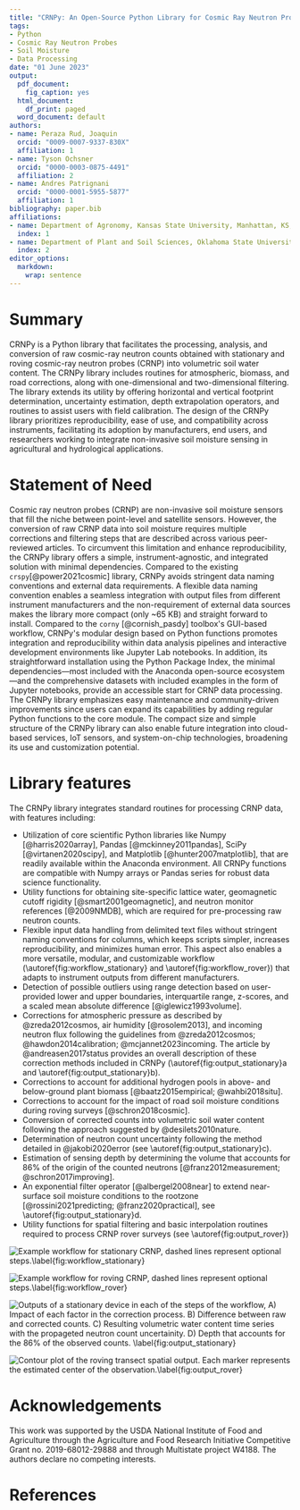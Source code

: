 ```yaml
---
title: "CRNPy: An Open-Source Python Library for Cosmic Ray Neutron Probe Data Processing"
tags:
- Python
- Cosmic Ray Neutron Probes
- Soil Moisture
- Data Processing
date: "01 June 2023"
output:
  pdf_document:
    fig_caption: yes
  html_document:
    df_print: paged
  word_document: default
authors:
- name: Peraza Rud, Joaquin
  orcid: "0009-0007-9337-830X"
  affiliation: 1
- name: Tyson Ochsner
  orcid: "0000-0003-0875-4491"
  affiliation: 2
- name: Andres Patrignani
  orcid: "0000-0001-5955-5877"
  affiliation: 1
bibliography: paper.bib
affiliations:
- name: Department of Agronomy, Kansas State University, Manhattan, KS, USA.
  index: 1
- name: Department of Plant and Soil Sciences, Oklahoma State University, Stillwater, OK, USA.
  index: 2
editor_options:
  markdown:
    wrap: sentence
---
```


# Summary

CRNPy is a Python library that facilitates the processing, analysis, and conversion of raw cosmic-ray neutron counts obtained with stationary and roving cosmic-ray neutron probes (CRNP) into volumetric soil water content. The CRNPy library includes routines for atmospheric, biomass, and road corrections, along with one-dimensional and two-dimensional filtering. The library extends its utility by offering horizontal and vertical footprint determination, uncertainty estimation, depth extrapolation operators, and routines to assist users with field calibration. The design of the CRNPy library prioritizes reproducibility, ease of use, and compatibility across instruments, facilitating its adoption by manufacturers, end users, and researchers working to integrate non-invasive soil moisture sensing in agricultural and hydrological applications. 

# Statement of Need

Cosmic ray neutron probes (CRNP) are non-invasive soil moisture sensors that fill the niche between point-level and satellite sensors. However, the conversion of raw CRNP data into soil moisture requires multiple corrections and filtering steps that are described across various peer-reviewed articles. To circumvent this limitation and enhance reproducibility, the CRNPy library offers a simple, instrument-agnostic, and integrated solution with minimal dependencies. Compared to the existing `crspy`[@power2021cosmic] library, CRNPy avoids stringent data naming conventions and external data requirements. A flexible data naming convention enables a seamless integration with output files from different instrument manufacturers and the non-requirement of external data sources makes the library more compact (only ~65 KB)  and straight forward to install. Compared to the `corny` [@cornish_pasdy] toolbox's GUI-based workflow, CRNPy's modular design based on Python functions promotes integration and reproducibility within data analysis pipelines and interactive development environments like Jupyter Lab notebooks. In addition, its straightforward installation using the Python Package Index, the minimal dependencies—most included with the Anaconda open-source ecosystem—and the comprehensive datasets with included examples in the form of Jupyter notebooks, provide an accessible start for CRNP data processing. The CRNPy library emphasizes easy maintenance and community-driven improvements since users can expand its capabilities by adding regular Python functions to the core module. The compact size and simple structure of the CRNPy library can also enable future integration into cloud-based services, IoT sensors, and system-on-chip technologies, broadening its use and customization potential.

# Library features

The CRNPy library integrates standard routines for processing CRNP data, with features including:


- Utilization of core scientific Python libraries like Numpy [@harris2020array], Pandas [@mckinney2011pandas], SciPy [@virtanen2020scipy], and Matplotlib [@hunter2007matplotlib], that are readily available within the Anaconda environment. All CRNPy functions are compatible with Numpy arrays or Pandas series for robust data science functionality.
- Utility functions for obtaining site-specific lattice water, geomagnetic cutoff rigidity [@smart2001geomagnetic], and neutron monitor references [@2009NMDB], which are required for pre-processing raw neutron counts.
- Flexible input data handling from delimited text files without stringent naming conventions for columns, which keeps scripts simpler, increases reproducibility, and minimizes human error. This aspect also enables a more versatile, modular, and customizable workflow (\autoref{fig:workflow_stationary} and \autoref{fig:workflow_rover}) that adapts to instrument outputs from different manufacturers.
- Detection of possible outliers using range detection based on user-provided lower and upper boundaries, interquartile range, z-scores, and a scaled mean absolute difference  [@iglewicz1993volume].
- Corrections for atmospheric pressure as described by @zreda2012cosmos, air humidity [@rosolem2013], and incoming neutron flux following the guidelines from @zreda2012cosmos; @hawdon2014calibration; @mcjannet2023incoming. The article by @andreasen2017status provides an overall description of these correction methods included in CRNPy (\autoref{fig:output_stationary}a and \autoref{fig:output_stationary}b).
- Corrections to account for additional hydrogen pools in above- and below-ground plant biomass [@baatz2015empirical; @wahbi2018situ].
- Corrections to account for the impact of road soil moisture conditions during roving surveys [@schron2018cosmic].
- Conversion of corrected counts into volumetric soil water content following the approach suggested by @desilets2010nature.
- Determination of neutron count uncertainty following the method detailed in @jakobi2020error (see \autoref{fig:output_stationary}c). 
- Estimation of sensing depth by determining the volume that accounts for 86% of the origin of the counted neutrons [@franz2012measurement; @schron2017improving].
- An exponential filter operator [@albergel2008near] to extend near-surface soil moisture conditions to the rootzone [@rossini2021predicting; @franz2020practical], see \autoref{fig:output_stationary}d.
- Utility functions for spatial filtering and basic interpolation routines required to process CRNP rover surveys (see \autoref{fig:output_rover})


![Example workflow for stationary CRNP, dashed lines represent optional steps.\label{fig:workflow_stationary}](figures/workflow_rdt.png)

![Example workflow for roving CRNP, dashed lines represent optional steps.\label{fig:workflow_rover}](figures/workflow_hydroinnova.png)

![Outputs of a stationary device in each of the steps of the workflow, A) Impact of each factor in the correction process. B) Difference between raw and corrected counts. C) Resulting volumetric water content time series with the propageted neutron count uncertainity. D) Depth that accounts for the 86% of the observed counts.  \label{fig:output_stationary}](figures/timeseries.png)

![Contour plot of the roving transect spatial output. Each marker represents the estimated center of the observation.\label{fig:output_rover}](figures/rover.png)

# Acknowledgements

This work was supported by the USDA National Institute of Food and Agriculture through the Agriculture and Food Research Initiative Competitive Grant no. 2019-68012-29888 and through Multistate project W4188. The authors declare no competing interests.

# References


